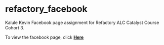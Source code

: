 # refactory_facebook
Kalule Kevin Facebook page assignment for Refactory ALC Catalyst Course Cohort 3.

To view the facebook page, click **[Here](https://kalulekevin96.github.io/refactory_facebook/)**


